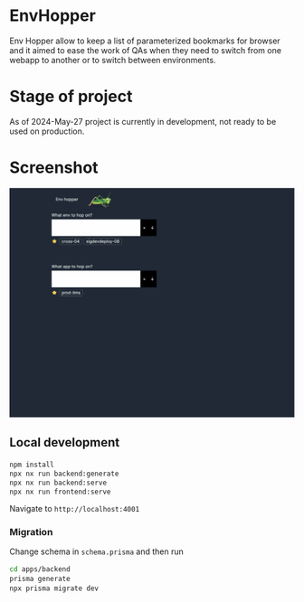 # EnvHopper

Env Hopper allow to keep a list of parameterized bookmarks for browser and it aimed to ease the work of QAs when they need to switch from one webapp to another or to switch between environments.

# Stage of project

As of 2024-May-27 project is currently in development, not ready to be used on production.

# Screenshot

![Env Hopper Demo](docs/env_hopper.gif)

## Local development

```
npm install
npx nx run backend:generate
npx nx run backend:serve
npx nx run frontend:serve
```

Navigate to `http://localhost:4001`

### Migration

Change schema in `schema.prisma` and then run

```bash
cd apps/backend
prisma generate
npx prisma migrate dev
```

